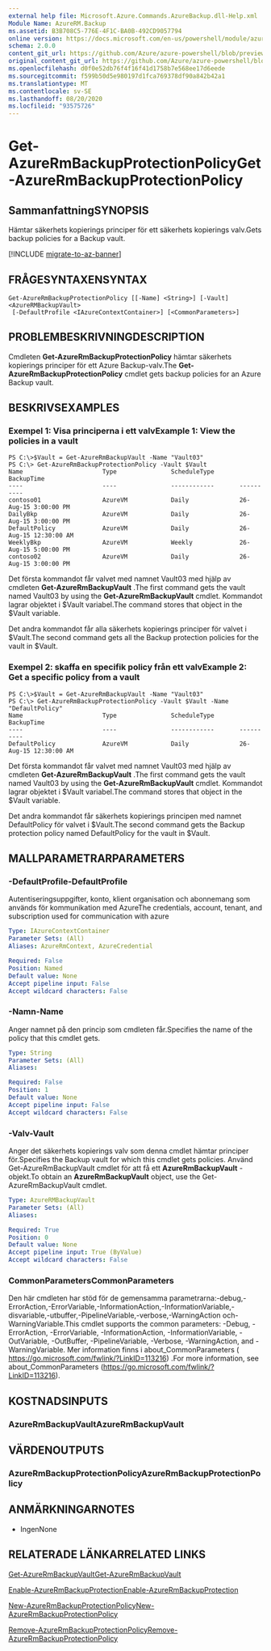 ```yaml
---
external help file: Microsoft.Azure.Commands.AzureBackup.dll-Help.xml
Module Name: AzureRM.Backup
ms.assetid: B3B708C5-776E-4F1C-BA0B-492CD9057794
online version: https://docs.microsoft.com/en-us/powershell/module/azurerm.backup/get-azurermbackupprotectionpolicy
schema: 2.0.0
content_git_url: https://github.com/Azure/azure-powershell/blob/preview/src/ResourceManager/AzureBackup/Commands.AzureBackup/help/Get-AzureRmBackupProtectionPolicy.md
original_content_git_url: https://github.com/Azure/azure-powershell/blob/preview/src/ResourceManager/AzureBackup/Commands.AzureBackup/help/Get-AzureRmBackupProtectionPolicy.md
ms.openlocfilehash: d0f0e52db76f4f16f41d1758b7e568ee17d6eede
ms.sourcegitcommit: f599b50d5e980197d1fca769378df90a842b42a1
ms.translationtype: MT
ms.contentlocale: sv-SE
ms.lasthandoff: 08/20/2020
ms.locfileid: "93575726"
---
```

# <span data-ttu-id="ea7f5-101">Get-AzureRmBackupProtectionPolicy</span><span class="sxs-lookup"><span data-stu-id="ea7f5-101">Get-AzureRmBackupProtectionPolicy</span></span>

## <span data-ttu-id="ea7f5-102">Sammanfattning</span><span class="sxs-lookup"><span data-stu-id="ea7f5-102">SYNOPSIS</span></span>
<span data-ttu-id="ea7f5-103">Hämtar säkerhets kopierings principer för ett säkerhets kopierings valv.</span><span class="sxs-lookup"><span data-stu-id="ea7f5-103">Gets backup policies for a Backup vault.</span></span>

[!INCLUDE [migrate-to-az-banner](../../includes/migrate-to-az-banner.md)]

## <span data-ttu-id="ea7f5-104">FRÅGESYNTAXEN</span><span class="sxs-lookup"><span data-stu-id="ea7f5-104">SYNTAX</span></span>

```
Get-AzureRmBackupProtectionPolicy [[-Name] <String>] [-Vault] <AzureRMBackupVault>
 [-DefaultProfile <IAzureContextContainer>] [<CommonParameters>]
```

## <span data-ttu-id="ea7f5-105">PROBLEMBESKRIVNING</span><span class="sxs-lookup"><span data-stu-id="ea7f5-105">DESCRIPTION</span></span>
<span data-ttu-id="ea7f5-106">Cmdleten **Get-AzureRmBackupProtectionPolicy** hämtar säkerhets kopierings principer för ett Azure Backup-valv.</span><span class="sxs-lookup"><span data-stu-id="ea7f5-106">The **Get-AzureRmBackupProtectionPolicy** cmdlet gets backup policies for an Azure Backup vault.</span></span>

## <span data-ttu-id="ea7f5-107">BESKRIVS</span><span class="sxs-lookup"><span data-stu-id="ea7f5-107">EXAMPLES</span></span>

### <span data-ttu-id="ea7f5-108">Exempel 1: Visa principerna i ett valv</span><span class="sxs-lookup"><span data-stu-id="ea7f5-108">Example 1: View the policies in a vault</span></span>
```
PS C:\>$Vault = Get-AzureRmBackupVault -Name "Vault03"
PS C:\> Get-AzureRmBackupProtectionPolicy -Vault $Vault 
Name                      Type               ScheduleType       BackupTime
----                      ----               ------------       ----------
contoso01                 AzureVM            Daily              26-Aug-15 3:00:00 PM
DailyBkp                  AzureVM            Daily              26-Aug-15 3:00:00 PM
DefaultPolicy             AzureVM            Daily              26-Aug-15 12:30:00 AM
WeeklyBkp                 AzureVM            Weekly             26-Aug-15 5:00:00 PM
contoso02                 AzureVM            Daily              26-Aug-15 3:00:00 PM
```

<span data-ttu-id="ea7f5-109">Det första kommandot får valvet med namnet Vault03 med hjälp av cmdleten **Get-AzureRmBackupVault** .</span><span class="sxs-lookup"><span data-stu-id="ea7f5-109">The first command gets the vault named Vault03 by using the **Get-AzureRmBackupVault** cmdlet.</span></span>
<span data-ttu-id="ea7f5-110">Kommandot lagrar objektet i $Vault variabel.</span><span class="sxs-lookup"><span data-stu-id="ea7f5-110">The command stores that object in the $Vault variable.</span></span>

<span data-ttu-id="ea7f5-111">Det andra kommandot får alla säkerhets kopierings principer för valvet i $Vault.</span><span class="sxs-lookup"><span data-stu-id="ea7f5-111">The second command gets all the Backup protection policies for the vault in $Vault.</span></span>

### <span data-ttu-id="ea7f5-112">Exempel 2: skaffa en specifik policy från ett valv</span><span class="sxs-lookup"><span data-stu-id="ea7f5-112">Example 2: Get a specific policy from a vault</span></span>
```
PS C:\>$Vault = Get-AzureRmBackupVault -Name "Vault03"
PS C:\> Get-AzureRmBackupProtectionPolicy -Vault $Vault -Name "DefaultPolicy"
Name                      Type               ScheduleType       BackupTime
----                      ----               ------------       ----------
DefaultPolicy             AzureVM            Daily              26-Aug-15 12:30:00 AM
```

<span data-ttu-id="ea7f5-113">Det första kommandot får valvet med namnet Vault03 med hjälp av cmdleten **Get-AzureRmBackupVault** .</span><span class="sxs-lookup"><span data-stu-id="ea7f5-113">The first command gets the vault named Vault03 by using the **Get-AzureRmBackupVault** cmdlet.</span></span>
<span data-ttu-id="ea7f5-114">Kommandot lagrar objektet i $Vault variabel.</span><span class="sxs-lookup"><span data-stu-id="ea7f5-114">The command stores that object in the $Vault variable.</span></span>

<span data-ttu-id="ea7f5-115">Det andra kommandot får säkerhets kopierings principen med namnet DefaultPolicy för valvet i $Vault.</span><span class="sxs-lookup"><span data-stu-id="ea7f5-115">The second command gets the Backup protection policy named DefaultPolicy for the vault in $Vault.</span></span>

## <span data-ttu-id="ea7f5-116">MALLPARAMETRAR</span><span class="sxs-lookup"><span data-stu-id="ea7f5-116">PARAMETERS</span></span>

### <span data-ttu-id="ea7f5-117">-DefaultProfile</span><span class="sxs-lookup"><span data-stu-id="ea7f5-117">-DefaultProfile</span></span>
<span data-ttu-id="ea7f5-118">Autentiseringsuppgifter, konto, klient organisation och abonnemang som används för kommunikation med Azure</span><span class="sxs-lookup"><span data-stu-id="ea7f5-118">The credentials, account, tenant, and subscription used for communication with azure</span></span>

```yaml
Type: IAzureContextContainer
Parameter Sets: (All)
Aliases: AzureRmContext, AzureCredential

Required: False
Position: Named
Default value: None
Accept pipeline input: False
Accept wildcard characters: False
```

### <span data-ttu-id="ea7f5-119">-Namn</span><span class="sxs-lookup"><span data-stu-id="ea7f5-119">-Name</span></span>
<span data-ttu-id="ea7f5-120">Anger namnet på den princip som cmdleten får.</span><span class="sxs-lookup"><span data-stu-id="ea7f5-120">Specifies the name of the policy that this cmdlet gets.</span></span>

```yaml
Type: String
Parameter Sets: (All)
Aliases: 

Required: False
Position: 1
Default value: None
Accept pipeline input: False
Accept wildcard characters: False
```

### <span data-ttu-id="ea7f5-121">-Valv</span><span class="sxs-lookup"><span data-stu-id="ea7f5-121">-Vault</span></span>
<span data-ttu-id="ea7f5-122">Anger det säkerhets kopierings valv som denna cmdlet hämtar principer för.</span><span class="sxs-lookup"><span data-stu-id="ea7f5-122">Specifies the Backup vault for which this cmdlet gets policies.</span></span>
<span data-ttu-id="ea7f5-123">Använd Get-AzureRmBackupVault cmdlet för att få ett **AzureRmBackupVault** -objekt.</span><span class="sxs-lookup"><span data-stu-id="ea7f5-123">To obtain an **AzureRmBackupVault** object, use the Get-AzureRmBackupVault cmdlet.</span></span>

```yaml
Type: AzureRMBackupVault
Parameter Sets: (All)
Aliases: 

Required: True
Position: 0
Default value: None
Accept pipeline input: True (ByValue)
Accept wildcard characters: False
```

### <span data-ttu-id="ea7f5-124">CommonParameters</span><span class="sxs-lookup"><span data-stu-id="ea7f5-124">CommonParameters</span></span>
<span data-ttu-id="ea7f5-125">Den här cmdleten har stöd för de gemensamma parametrarna:-debug,-ErrorAction,-ErrorVariable,-InformationAction,-InformationVariable,-disvariable,-utbuffer,-PipelineVariable,-verbose,-WarningAction och-WarningVariable.</span><span class="sxs-lookup"><span data-stu-id="ea7f5-125">This cmdlet supports the common parameters: -Debug, -ErrorAction, -ErrorVariable, -InformationAction, -InformationVariable, -OutVariable, -OutBuffer, -PipelineVariable, -Verbose, -WarningAction, and -WarningVariable.</span></span> <span data-ttu-id="ea7f5-126">Mer information finns i about_CommonParameters ( https://go.microsoft.com/fwlink/?LinkID=113216) .</span><span class="sxs-lookup"><span data-stu-id="ea7f5-126">For more information, see about_CommonParameters (https://go.microsoft.com/fwlink/?LinkID=113216).</span></span>

## <span data-ttu-id="ea7f5-127">KOSTNADS</span><span class="sxs-lookup"><span data-stu-id="ea7f5-127">INPUTS</span></span>

### <span data-ttu-id="ea7f5-128">AzureRmBackupVault</span><span class="sxs-lookup"><span data-stu-id="ea7f5-128">AzureRmBackupVault</span></span>

## <span data-ttu-id="ea7f5-129">VÄRDEN</span><span class="sxs-lookup"><span data-stu-id="ea7f5-129">OUTPUTS</span></span>

### <span data-ttu-id="ea7f5-130">AzureRmBackupProtectionPolicy</span><span class="sxs-lookup"><span data-stu-id="ea7f5-130">AzureRmBackupProtectionPolicy</span></span>

## <span data-ttu-id="ea7f5-131">ANMÄRKNINGAR</span><span class="sxs-lookup"><span data-stu-id="ea7f5-131">NOTES</span></span>
* <span data-ttu-id="ea7f5-132">Ingen</span><span class="sxs-lookup"><span data-stu-id="ea7f5-132">None</span></span>

## <span data-ttu-id="ea7f5-133">RELATERADE LÄNKAR</span><span class="sxs-lookup"><span data-stu-id="ea7f5-133">RELATED LINKS</span></span>

[<span data-ttu-id="ea7f5-134">Get-AzureRmBackupVault</span><span class="sxs-lookup"><span data-stu-id="ea7f5-134">Get-AzureRmBackupVault</span></span>](./Get-AzureRmBackupVault.md)

[<span data-ttu-id="ea7f5-135">Enable-AzureRmBackupProtection</span><span class="sxs-lookup"><span data-stu-id="ea7f5-135">Enable-AzureRmBackupProtection</span></span>](./Enable-AzureRmBackupProtection.md)

[<span data-ttu-id="ea7f5-136">New-AzureRmBackupProtectionPolicy</span><span class="sxs-lookup"><span data-stu-id="ea7f5-136">New-AzureRmBackupProtectionPolicy</span></span>](./New-AzureRmBackupProtectionPolicy.md)

[<span data-ttu-id="ea7f5-137">Remove-AzureRmBackupProtectionPolicy</span><span class="sxs-lookup"><span data-stu-id="ea7f5-137">Remove-AzureRmBackupProtectionPolicy</span></span>](./Remove-AzureRmBackupProtectionPolicy.md)


